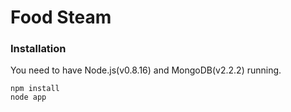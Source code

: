 Food Steam
=======

### Installation

You need to have Node.js(v0.8.16) and MongoDB(v2.2.2) running.

```
npm install
node app
```